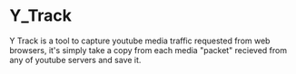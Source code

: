 # Y_Track
 Y Track is a tool to capture youtube media traffic requested from web browsers,  it's simply take a copy from each media "packet" recieved from any of youtube servers and save it.
